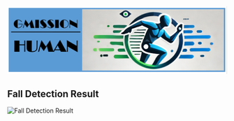 ![](https://github.com/Harry-KIT/GMISSION-Human/blob/main/assets/logo.png)

## Fall Detection Result

![Fall Detection Result](https://github.com/Harry-KIT/GMISSION-Human/blob/main/assets/detection.gif)
